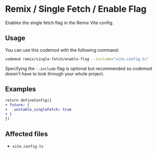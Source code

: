 # Remix / Single Fetch / Enable Flag

Enables the single fetch flag in the Remix Vite config.

## Usage

You can use this codemod with the following command:

```sh
codemod remix/single-fetch/enable-flag --include="vite.config.ts"
```

Specifying the `--include` flag is optional but recommended so codemod doesn't
have to look through your whole project.

## Examples

```diff
return defineConfig({
+ future: {
+   unstable_singleFetch: true
+ }
})
```

## Affected files

- `vite.config.ts`

